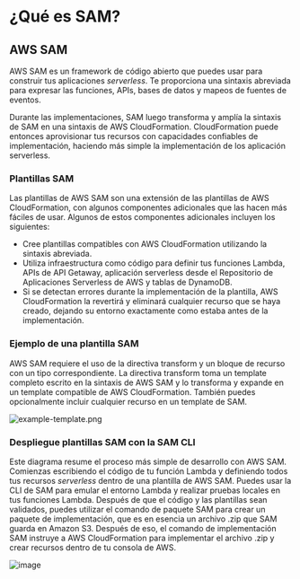 # ¿Qué es SAM?

## AWS SAM

AWS SAM es un framework de código abierto que puedes usar para construir tus aplicaciones _serverless_. 
Te proporciona una sintaxis abreviada para expresar las funciones, APIs, bases de datos y mapeos de fuentes de eventos.

Durante las implementaciones, SAM luego transforma y amplía la sintaxis de SAM en una sintaxis de AWS CloudFormation. 
CloudFormation puede entonces aprovisionar tus recursos con capacidades confiables de implementación, haciendo más 
simple la implementación de los aplicación serverless.

### Plantillas SAM

Las plantillas de AWS SAM son una extensión de las plantillas de AWS CloudFormation, con algunos componentes adicionales 
que las hacen más fáciles de usar. Algunos de estos componentes adicionales incluyen los siguientes:

* Cree plantillas compatibles con AWS CloudFormation utilizando la sintaxis abreviada.
* Utiliza infraestructura como código para definir tus funciones Lambda, APIs de API Getaway, 
aplicación serverless desde el Repositorio de Aplicaciones Serverless de AWS y tablas de DynamoDB.
* Si se detectan errores durante la implementación de la plantilla, AWS CloudFormation la revertirá y 
eliminará cualquier recurso que se haya creado, dejando su entorno exactamente como estaba antes de la implementación.

### Ejemplo de una plantilla SAM

AWS SAM requiere el uso de la directiva transform y un bloque de recurso con un tipo correspondiente. 
La directiva transform toma un template completo escrito en la sintaxis de AWS SAM y lo transforma y expande 
en un template compatible de AWS CloudFormation. También puedes opcionalmente incluir cualquier recurso 
en un template de SAM.

![example-template.png](example-template.png)

### Despliegue plantillas SAM con la SAM CLI

Este diagrama resume el proceso más simple de desarrollo con AWS SAM. Comienzas escribiendo el código de
tu función Lambda y definiendo todos tus recursos _serverless_ dentro de una plantilla de AWS SAM. Puedes usar 
la CLI de SAM para emular el entorno Lambda y realizar pruebas locales en tus funciones Lambda. Después de que 
el código y las plantillas sean validados, puedes utilizar el comando de paquete SAM para crear un paquete 
de implementación, que es en esencia un archivo .zip que SAM guarda en Amazon S3. Después de eso, el comando 
de implementación SAM instruye a AWS CloudFormation para implementar el archivo .zip y crear recursos dentro 
de tu consola de AWS.

![image](https://explore.skillbuilder.aws/files/a/w/aws_prod1_docebosaas_com/1728054000/OkLFRSay1U8Sv7H0Idus2Q/tincan/675621_1654804371_p1g5509l8kdo9ri4lrh1vhpr5f4_zip/assets/FRRRFN5zNMSL3EE2_cxjqTIMYuVN7kQ_n.png)


